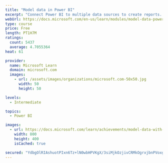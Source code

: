 ```yaml
---
title: "Model data in Power BI"
excerpt: "Connect Power BI to multiple data sources to create reports. Define the relationship between your data sources."
webUrl: https://docs.microsoft.com/en-us/learn/modules/model-data-power-bi/
type: course
price: Free
length: PT1H7M
ratings:
  count: 5437
  average: 4.7055364
heat: 61

provider:
  name: Microsoft Learn
  domain: microsoft.com
  images:
    - url: /assets/images/organizations/microsoft.com-50x50.jpg
      width: 50
      height: 50

levels:
  - Intermediate

topics:
  - Power BI

images:
  - url: https://docs.microsoft.com/learn/achievements/model-data-with-power-bi-desktop-social.png
    width: 800
    height: 400
    isCached: true

secured: "YdbgOlRIAshuotPIxn6Tz+lN0wbHPVKgX/3siMjkOzjivCRMkOgrxjbnPVoxgKHG50RTkVKdrb9i5E1VZuBR8iRJqKRY3PO/fXrGDRJzKZMIwjsJRDIjdt+PxhtSyuQpp+6HMibUUAIYdo5BQF0V4JpAToCFz3tBnh7Ejin0W3XbOIQq6wlVs4mSQkjve07Z8WkmXuCm2hqNw/C48aFKwlp4Jhi92cvW2pIuDVDIHnnyYXgxuIcthm3j38py04P/r22RrhyIpq/Tj1l7PSG5c9LvuxhEVwfMOGjHsS3p1sTpjiK0VDNoGFfkrpQBdAhKgV5E8o98J+CvhOB4xCeeq6q8O/uhoHpb7SIvtS3FOECZfMNArgcFZcs6/29knfE1fI55n2Sj3B1bM3A/9XgEkTzOHdMBjiPVb9XH+ZdWLYI=;mP7aiqCBB3BI7/SfljlUCw=="
---
```


